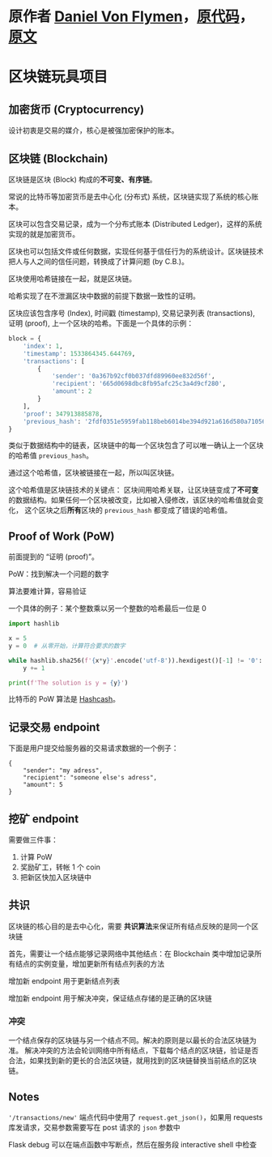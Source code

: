 # 原作者 [Daniel Von Flymen](https://github.com/dvf/)，[原代码](https://github.com/dvf/blockchain)，[原文](https://hackernoon.com/learn-blockchains-by-building-one-117428612f46)

# 区块链玩具项目

## 加密货币 (Cryptocurrency)
设计初衷是交易的媒介，核心是被强加密保护的账本。

## 区块链 (Blockchain)
区块链是区块 (Block) 构成的**不可变、有序链**。

常说的比特币等加密货币是去中心化 (分布式) 系统，区块链实现了系统的核心账本。

区块可以包含交易记录，成为一个分布式账本 (Distributed Ledger)，这样的系统实现的就是加密货币。

区块也可以包括文件或任何数据，实现任何基于信任行为的系统设计。区块链技术把人与人之间的信任问题，转换成了计算问题 (by C.B.)。

区块使用哈希链接在一起，就是区块链。

哈希实现了在不泄漏区块中数据的前提下数据一致性的证明。

区块应该包含序号 (Index), 时间戳 (timestamp), 交易记录列表 (transactions), 证明 (proof), 上一个区块的哈希。下面是一个具体的示例：

```python
block = {
    'index': 1,
    'timestamp': 1533864345.644769,
    'transactions': [
        {
            'sender': '0a367b92cf0b037dfd89960ee832d56f',
            'recipient': '665d0698dbc8fb95afc25c3a4d9cf280',
            'amount': 2
        }
    ],
    'proof': 347913885878,
    'previous_hash': '2fdf0351e5959fab118beb6014be394d921a616d580a71056682120f7c9c1911'
}
```

类似于数据结构中的链表，区块链中的每一个区块包含了可以唯一确认上一个区块的哈希值 `previous_hash`。

通过这个哈希值，区块被链接在一起，所以叫区块链。

这个哈希值是区块链技术的关键点：
区块间用哈希关联，让区块链变成了**不可变**的数据结构。如果任何一个区块被改变，比如被入侵修改，该区块的哈希值就会变化，
这个区块之后**所有**区块的 `previous_hash` 都变成了错误的哈希值。

## **P**roof **o**f **W**ork (PoW)
前面提到的 “证明 (proof)”。

PoW：找到解决一个问题的数字

算法要难计算，容易验证

一个具体的例子：某个整数乘以另一个整数的哈希最后一位是 0

```python
import hashlib

x = 5
y = 0  # 从零开始，计算符合要求的数字

while hashlib.sha256(f'{x*y}'.encode('utf-8')).hexdigest()[-1] != '0':
    y += 1

print(f'The solution is y = {y}')
```

比特币的 PoW 算法是 [Hashcash](https://en.wikipedia.org/wiki/Hashcash)。

## 记录交易 endpoint
下面是用户提交给服务器的交易请求数据的一个例子：

```
{
    "sender": "my adress",
    "recipient": "someone else's adress",
    "amount": 5
}
```

## 挖矿 endpoint
需要做三件事：
1. 计算 PoW
2. 奖励矿工，转帐 1 个 coin
3. 把新区快加入区块链中


## 共识
区块链的核心目的是去中心化，需要
**共识算法**来保证所有结点反映的是同一个区块链

首先，需要让一个结点能够记录网络中其他结点：在 Blockchain 类中增加记录所有结点的实例变量，增加更新所有结点列表的方法

增加新 endpoint 用于更新结点列表

增加新 endpoint 用于解决冲突，保证结点存储的是正确的区块链

### 冲突
一个结点保存的区块链与另一个结点不同。解决的原则是以最长的合法区块链为准。
解决冲突的方法会轮训网络中所有结点，下载每个结点的区块链，验证是否合法，如果找到新的更长的合法区块链，就用找到的区块链替换当前结点的区块链。


## Notes
`'/transactions/new'` 端点代码中使用了 `request.get_json()`，如果用 requests 库发请求，交易参数需要写在 post 请求的 `json` 参数中

Flask debug 可以在端点函数中写断点，然后在服务段 interactive shell 中检查
